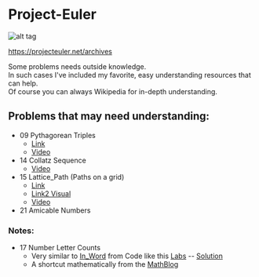 # Project-Euler
![alt tag](https://github.com/asolace/Project-Euler/blob/master/img/math_class.gif)

https://projecteuler.net/archives

Some problems needs outside knowledge.<br> In such cases I've included my favorite, easy understanding resources that can help. <br>
Of course you can always Wikipedia for in-depth understanding.

## Problems that may need understanding:
* 09 Pythagorean Triples
	- [Link](https://www.mathsisfun.com/pythagorean_triples.html)
	- [Video](https://www.youtube.com/watch?v=nT_PiONR1RE)
* 14 Collatz Sequence
	- [Video](https://www.youtube.com/watch?v=5mFpVDpKX70)
* 15 Lattice_Path (Paths on a grid)
	- [Link](https://copingwithcomputers.com/2013/07/06/lattice-paths/)
	- [Link2 Visual](http://www.robertdickau.com/lattices.html)
	- [Video](https://www.youtube.com/watch?v=JFJqrmfJtUY)
* 21 Amicable Numbers


### Notes:
* 17 Number Letter Counts
	- Very similar to [In_Word](http://testfirst.org/live/learn_ruby/in_words) from Code like this [Labs](http://codelikethis.com/lessons) -- [Solution](https://github.com/asolace/Bootcamp-Prep/blob/master/Codelikethis-Labs/aA-Prepwork/lib/15_in_words.rb)
	- A shortcut mathematically from the [MathBlog](http://www.mathblog.dk/project-euler-17-letters-in-the-numbers-1-1000/)

